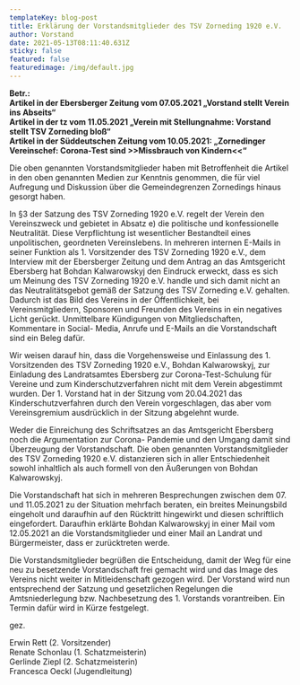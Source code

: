 ```yaml
---
templateKey: blog-post
title: Erklärung der Vorstandsmitglieder des TSV Zorneding 1920 e.V.
author: Vorstand
date: 2021-05-13T08:11:40.631Z
sticky: false
featured: false
featuredimage: /img/default.jpg
---
```

**Betr.:** \
**Artikel in der Ebersberger Zeitung vom 07.05.2021 „Vorstand stellt Verein ins Abseits“**\
**Artikel in der tz vom 11.05.2021 „Verein mit Stellungnahme: Vorstand stellt TSV Zorneding bloß“**\
**Artikel in der Süddeutschen Zeitung vom 10.05.2021: „Zornedinger Vereinschef: Corona-Test sind >>Missbrauch von Kindern<<“**

Die oben genannten Vorstandsmitglieder haben mit Betroffenheit die Artikel in den oben genannten Medien zur Kenntnis genommen, die für viel Aufregung und Diskussion über die Gemeindegrenzen Zornedings hinaus gesorgt haben.

In §3 der Satzung des TSV Zorneding 1920 e.V. regelt der Verein den Vereinszweck und gebietet in Absatz e) die politische und konfessionelle Neutralität. Diese Verpflichtung ist wesentlicher Bestandteil eines unpolitischen, geordneten Vereinslebens. In mehreren internen E-Mails in seiner Funktion als 1. Vorsitzender des TSV Zorneding 1920 e.V., dem Interview mit der Ebersberger Zeitung und dem Antrag an das Amtsgericht Ebersberg hat Bohdan Kalwarowskyj den Eindruck erweckt, dass es sich um Meinung des TSV Zorneding 1920 e.V. handle und sich damit nicht an das Neutralitätsgebot gemäß der Satzung des TSV Zorneding e.V. gehalten. Dadurch ist das Bild des Vereins in der Öffentlichkeit, bei Vereinsmitgliedern, Sponsoren und Freunden des Vereins in ein negatives Licht gerückt. Unmittelbare Kündigungen von Mitgliedschaften, Kommentare in Social- Media, Anrufe und E-Mails an die Vorstandschaft sind ein Beleg dafür.

Wir weisen darauf hin, dass die Vorgehensweise und Einlassung des 1. Vorsitzenden des TSV Zorneding 1920 e.V., Bohdan Kalwarowskyj, zur Einladung des Landratsamtes Ebersberg zur Corona-Test-Schulung für Vereine und zum Kinderschutzverfahren nicht mit dem Verein abgestimmt wurden. Der 1. Vorstand hat in der Sitzung vom 20.04.2021 das Kinderschutzverfahren durch den Verein vorgeschlagen, das aber vom Vereinsgremium ausdrücklich in der Sitzung abgelehnt wurde.

Weder die Einreichung des Schriftsatzes an das Amtsgericht Ebersberg noch die Argumentation zur Corona- Pandemie und den Umgang damit sind Überzeugung der Vorstandschaft. Die oben genannten Vorstandsmitglieder des TSV Zorneding 1920 e.V. distanzieren sich in aller Entschiedenheit sowohl inhaltlich als auch formell von den Äußerungen von Bohdan Kalwarowskyj.

Die Vorstandschaft hat sich in mehreren Besprechungen zwischen dem 07. und 11.05.2021 zu der Situation mehrfach beraten, ein breites Meinungsbild eingeholt und daraufhin auf den Rücktritt hingewirkt und diesen schriftlich eingefordert. Daraufhin erklärte Bohdan Kalwarowskyj in einer Mail vom 12.05.2021 an die Vorstandsmitglieder und einer Mail an Landrat und Bürgermeister, dass er zurücktreten werde.

Die Vorstandsmitglieder begrüßen die Entscheidung, damit der Weg für eine neu zu besetzende Vorstandschaft frei gemacht wird und das Image des Vereins nicht weiter in Mitleidenschaft gezogen wird. Der Vorstand wird nun entsprechend der Satzung und gesetzlichen Regelungen die Amtsniederlegung bzw. Nachbesetzung des 1. Vorstands vorantreiben. Ein Termin dafür wird in Kürze festgelegt.

gez.

Erwin Rett (2. Vorsitzender) \
Renate Schonlau (1. Schatzmeisterin)\
Gerlinde Ziepl (2. Schatzmeisterin)\
Francesca Oeckl (Jugendleitung)